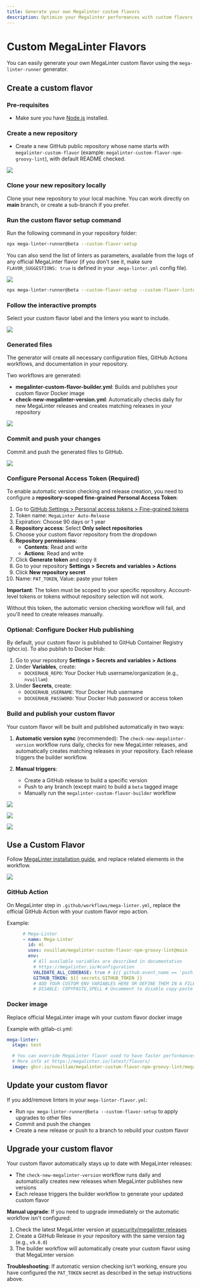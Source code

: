 ```yaml
---
title: Generate your own Megalinter custom flavors
description: Optimize your Megalinter performances with custom flavors !
---
```

<!-- markdownlint-disable MD013 -->

# Custom MegaLinter Flavors

You can easily generate your own MegaLinter custom flavor using the `mega-linter-runner` generator.

## Create a custom flavor

### Pre-requisites

- Make sure you have [Node.js](https://nodejs.org/) installed.

### Create a new repository

- Create a new GitHub public repository whose name starts with `megalinter-custom-flavor` (example: `megalinter-custom-flavor-npm-groovy-lint`), with default README checked.

![](assets/images/custom-flavor-new-repo.png)

### Clone your new repository locally

Clone your new repository to your local machine.
You can work directly on **main** branch, or create a sub-branch if you prefer.

### Run the custom flavor setup command

Run the following command in your repository folder:

```bash
npx mega-linter-runner@beta --custom-flavor-setup
```

You can also send the list of linters as parameters, available from the logs of any official MegaLinter flavor (if you don't see it, make sure `FLAVOR_SUGGESTIONS: true` is defined in your `.mega-linter.yml` config file).

![](assets/images/custom-flavor-command.png)

```bash
npx mega-linter-runner@beta --custom-flavor-setup --custom-flavor-linters "PYTHON_BANDIT,PYTHON_BLACK,PYTHON_RUFF,REPOSITORY_TRIVY"
```

### Follow the interactive prompts

Select your custom flavor label and the linters you want to include.

![](assets/images/custom-flavor-linter-select.png)

### Generated files

The generator will create all necessary configuration files, GitHub Actions workflows, and documentation in your repository.

Two workflows are generated:
- **megalinter-custom-flavor-builder.yml**: Builds and publishes your custom flavor Docker image
- **check-new-megalinter-version.yml**: Automatically checks daily for new MegaLinter releases and creates matching releases in your repository

![](assets/images/custom-flavor-generated-files.png)

### Commit and push your changes

Commit and push the generated files to GitHub.

![](assets/images/custom-flavor-commit-push.png)

### Configure Personal Access Token (Required)

To enable automatic version checking and release creation, you need to configure a **repository-scoped fine-grained Personal Access Token**:

1. Go to [GitHub Settings > Personal access tokens > Fine-grained tokens](https://github.com/settings/personal-access-tokens/new)
2. Token name: `MegaLinter Auto-Release`
3. Expiration: Choose 90 days or 1 year
4. **Repository access**: Select **Only select repositories**
5. Choose your custom flavor repository from the dropdown
6. **Repository permissions**:
   - **Contents**: Read and write
   - **Actions**: Read and write
7. Click **Generate token** and copy it
8. Go to your repository **Settings > Secrets and variables > Actions**
9. Click **New repository secret**
10. Name: `PAT_TOKEN`, Value: paste your token

**Important**: The token must be scoped to your specific repository. Account-level tokens or tokens without repository selection will not work.

Without this token, the automatic version checking workflow will fail, and you'll need to create releases manually.

### Optional: Configure Docker Hub publishing

By default, your custom flavor is published to GitHub Container Registry (ghcr.io). To also publish to Docker Hub:

1. Go to your repository **Settings > Secrets and variables > Actions**
2. Under **Variables**, create:
   - `DOCKERHUB_REPO`: Your Docker Hub username/organization (e.g., `nvuillam`)
3. Under **Secrets**, create:
   - `DOCKERHUB_USERNAME`: Your Docker Hub username
   - `DOCKERHUB_PASSWORD`: Your Docker Hub password or access token

### Build and publish your custom flavor

Your custom flavor will be built and published automatically in two ways:

1. **Automatic version sync** (recommended): The `check-new-megalinter-version` workflow runs daily, checks for new MegaLinter releases, and automatically creates matching releases in your repository. Each release triggers the builder workflow.

2. **Manual triggers**:
   - Create a GitHub release to build a specific version
   - Push to any branch (except main) to build a `beta` tagged image
   - Manually run the `megalinter-custom-flavor-builder` workflow

![](assets/images/custom-flavor-release-1.png)

![](assets/images/custom-flavor-release-2.png)

![](assets/images/custom-flavor-build-job.png)

## Use a Custom Flavor

Follow [MegaLinter installation guide](https://megalinter.io/latest/install-assisted/), and replace related elements in the workflow.

![](assets/images/custom-flavor-run.png)

### GitHub Action

On MegaLinter step in `.github/workflows/mega-linter.yml`, replace the official GitHub Action with your custom flavor repo action.

Example:

```yaml
      # Mega-Linter
      - name: Mega-Linter
        id: ml
        uses: nvuillam/megalinter-custom-flavor-npm-groovy-lint@main
        env:
          # All available variables are described in documentation
          # https://megalinter.io/#configuration
          VALIDATE_ALL_CODEBASE: true # ${{ github.event_name == 'push' && github.ref == 'refs/heads/master' }} # Validates all source when push on master, else just the git diff with master. Override with true if you always want to lint all sources
          GITHUB_TOKEN: ${{ secrets.GITHUB_TOKEN }}
          # ADD YOUR CUSTOM ENV VARIABLES HERE OR DEFINE THEM IN A FILE .mega-linter.yml AT THE ROOT OF YOUR REPOSITORY
          # DISABLE: COPYPASTE,SPELL # Uncomment to disable copy-paste and spell checks
```

### Docker image

Replace official MegaLinter image wih your custom flavor docker image

Example with gitlab-ci.yml:

```yaml
mega-linter:
  stage: test

  # You can override MegaLinter flavor used to have faster performances
  # More info at https://megalinter.io/latest/flavors/
  image: ghcr.io/nvuillam/megalinter-custom-flavor-npm-groovy-lint/megalinter-custom-flavor:latest
```

## Update your custom flavor

If you add/remove linters in your `mega-linter-flavor.yml`:

- Run `npx mega-linter-runner@beta --custom-flavor-setup` to apply upgrades to other files
- Commit and push the changes
- Create a new release or push to a branch to rebuild your custom flavor

## Upgrade your custom flavor

Your custom flavor automatically stays up to date with MegaLinter releases:

- The `check-new-megalinter-version` workflow runs daily and automatically creates new releases when MegaLinter publishes new versions
- Each release triggers the builder workflow to generate your updated custom flavor

**Manual upgrade**: If you need to upgrade immediately or the automatic workflow isn't configured:

1. Check the latest MegaLinter version at [oxsecurity/megalinter releases](https://github.com/oxsecurity/megalinter/releases)
2. Create a GitHub Release in your repository with the same version tag (e.g., `v9.0.0`)
3. The builder workflow will automatically create your custom flavor using that MegaLinter version

**Troubleshooting**: If automatic version checking isn't working, ensure you have configured the `PAT_TOKEN` secret as described in the setup instructions above.








